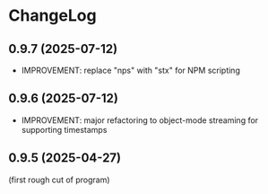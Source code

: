
ChangeLog
=========

0.9.7 (2025-07-12)
------------------

- IMPROVEMENT: replace "nps" with "stx" for NPM scripting

0.9.6 (2025-07-12)
------------------

- IMPROVEMENT: major refactoring to object-mode streaming for supporting timestamps

0.9.5 (2025-04-27)
------------------

(first rough cut of program)

